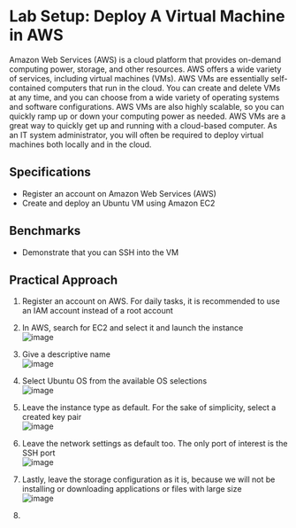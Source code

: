 # Lab Setup: Deploy A Virtual Machine in AWS
Amazon Web Services (AWS) is a cloud platform that provides on-demand computing power, storage, and other resources. AWS offers a wide variety of services, including virtual machines (VMs). AWS VMs are essentially self-contained computers that run in the cloud. You can create and delete VMs at any time, and you can choose from a wide variety of operating systems and software configurations. AWS VMs are also highly scalable, so you can quickly ramp up or down your computing power as needed. AWS VMs are a great way to quickly get up and running with a cloud-based computer. As an IT system administrator, you will often be required to deploy virtual machines both locally and in the cloud.


## Specifications 
- Register an account on Amazon Web Services (AWS)
- Create and deploy an Ubuntu VM using Amazon EC2


## Benchmarks
- Demonstrate that you can SSH into the VM


## Practical Approach
1. Register an account on AWS. For daily tasks, it is recommended to use an IAM account instead of a root account
2. In AWS, search for EC2 and select it and launch the instance <br>
   ![image](https://github.com/user-attachments/assets/1182c26c-3224-4569-9370-6576e213ecd5)

3. Give a descriptive name <br>
   ![image](https://github.com/user-attachments/assets/f30bebc5-182d-4b40-9eff-83e59bcd9c9a)

4. Select Ubuntu OS from the available OS selections <br>
   ![image](https://github.com/user-attachments/assets/d596a2b3-6915-4fdb-a39b-c88da56cb594)

5. Leave the instance type as default. For the sake of simplicity, select a created key pair <br>
   ![image](https://github.com/user-attachments/assets/efa1e299-2485-4aa1-ad3e-29c7ab35665c)

6. Leave the network settings as default too. The only port of interest is the SSH port <br>
   ![image](https://github.com/user-attachments/assets/0607fc6c-a795-409c-b06c-7ef3adb1b10f)

7. Lastly, leave the storage configuration as it is, because we will not be installing or downloading applications or files with large size <br>
   ![image](https://github.com/user-attachments/assets/b3102307-be07-48ed-88df-ffeb54d4583e)

8. 





